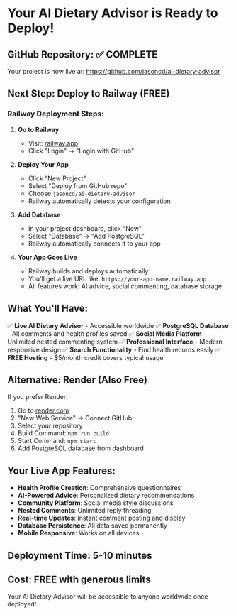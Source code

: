 # Your AI Dietary Advisor is Ready to Deploy!

## GitHub Repository: ✅ COMPLETE
Your project is now live at: https://github.com/jasoncd/ai-dietary-advisor

## Next Step: Deploy to Railway (FREE)

### Railway Deployment Steps:

1. **Go to Railway**
   - Visit: [railway.app](https://railway.app)
   - Click "Login" → "Login with GitHub"

2. **Deploy Your App**
   - Click "New Project"
   - Select "Deploy from GitHub repo"
   - Choose `jasoncd/ai-dietary-advisor`
   - Railway automatically detects your configuration

3. **Add Database**
   - In your project dashboard, click "New"
   - Select "Database" → "Add PostgreSQL"
   - Railway automatically connects it to your app

4. **Your App Goes Live**
   - Railway builds and deploys automatically
   - You'll get a live URL like: `https://your-app-name.railway.app`
   - All features work: AI advice, social commenting, database storage

## What You'll Have:

✅ **Live AI Dietary Advisor** - Accessible worldwide
✅ **PostgreSQL Database** - All comments and health profiles saved
✅ **Social Media Platform** - Unlimited nested commenting system
✅ **Professional Interface** - Modern responsive design
✅ **Search Functionality** - Find health records easily
✅ **FREE Hosting** - $5/month credit covers typical usage

## Alternative: Render (Also Free)

If you prefer Render:
1. Go to [render.com](https://render.com)
2. "New Web Service" → Connect GitHub
3. Select your repository
4. Build Command: `npm run build`
5. Start Command: `npm start`
6. Add PostgreSQL database from dashboard

## Your Live App Features:

- **Health Profile Creation**: Comprehensive questionnaires
- **AI-Powered Advice**: Personalized dietary recommendations  
- **Community Platform**: Social media style discussions
- **Nested Comments**: Unlimited reply threading
- **Real-time Updates**: Instant comment posting and display
- **Database Persistence**: All data saved permanently
- **Mobile Responsive**: Works on all devices

## Deployment Time: 5-10 minutes
## Cost: FREE with generous limits

Your AI Dietary Advisor will be accessible to anyone worldwide once deployed!